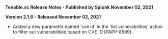 **Tenable.sc Release Notes - Published by Splunk November 02, 2021**


**Version 2.1.6 - Released November 02, 2021**

* Added a new parameter named 'cve id' in the 'list vulnerabilities' action to filter out vulnerabilities based on CVE ID [PAPP-8599]
